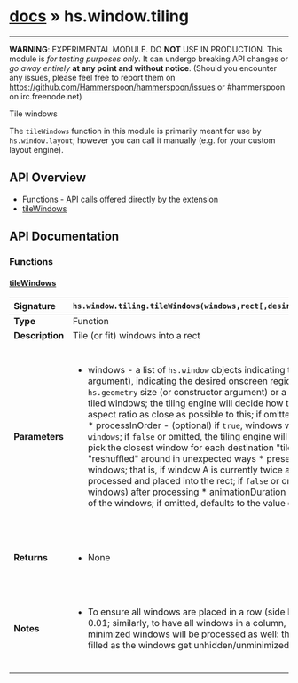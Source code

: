 # [docs](index.md) » hs.window.tiling
---

**WARNING**: EXPERIMENTAL MODULE. DO **NOT** USE IN PRODUCTION.
This module is *for testing purposes only*. It can undergo breaking API changes or *go away entirely* **at any point and without notice**.
(Should you encounter any issues, please feel free to report them on https://github.com/Hammerspoon/hammerspoon/issues
or #hammerspoon on irc.freenode.net)

Tile windows

The `tileWindows` function in this module is primarily meant for use by `hs.window.layout`; however you can call it manually
(e.g. for your custom layout engine).

## API Overview
* Functions - API calls offered directly by the extension
 * [tileWindows](#tilewindows)

## API Documentation

### Functions

#### [tileWindows](#tilewindows)
| <span style="float: left;">**Signature**</span> | <span style="float: left;">`hs.window.tiling.tileWindows(windows,rect[,desiredAspect[,processInOrder[,preserveRelativeArea[,animationDuration]]]])` </span>                                                          |
| -----------------------------------------------------|---------------------------------------------------------------------------------------------------------|
| **Type**                                             | Function                                                                                         |
| **Description**                                      | Tile (or fit) windows into a rect                                                                                         |
| **Parameters**                                       | <ul><br /><li>windows - a list of <code>hs.window</code> objects indicating the windows to tile or fit  * rect - an <code>hs.geometry</code> rect (or constructor argument), indicating the desired onscreen region that the windows will be tiled within  * desiredAspect - (optional) an <code>hs.geometry</code> size (or constructor argument) or a number, indicating the desired optimal aspect ratio (width/height) of the tiled    windows; the tiling engine will decide how to subdivide the rect among windows by trying to maintain every window's aspect ratio    as close as possible to this; if omitted, defaults to 1 (i.e. try to keep the windows as close to square as possible)  * processInOrder - (optional) if <code>true</code>, windows will be placed left-to-right and top-to-bottom following the list order in <code>windows</code>;    if <code>false</code> or omitted, the tiling engine will try to maintain the spatial distribution of windows, i.e. (roughly speaking) pick    the closest window for each destination "tile"; note that in some cases this isn't possible and the windows might get "reshuffled" around in unexpected ways  * preserveRelativeArea - (optional) if <code>true</code>, preserve the relative area among windows; that is, if window A is currently twice as large    as window B, the same will be true after both windows have been processed and placed into the rect; if <code>false</code> or omitted, all windows    will have the same area (= area of the rect / number of windows) after processing  * animationDuration - (optional) the number of seconds to animate the move/resize operations of the windows; if omitted, defaults to    the value of <code>hs.window.animationDuration</code></li><br /></ul>                                        |
| **Returns**                                          | <ul><br /><li>None</li><br /></ul>                                           |
| **Notes**                                            | <ul><br /><li>To ensure all windows are placed in a row (side by side), use a very small aspect ratio (for "tall and narrow" windows) like 0.01;    similarly, to have all windows in a column, use a very large aspect ratio (for "short and wide") like 100  * Hidden and minimized windows will be processed as well: the rect will have "gaps" where the invisible windows    would lie, that will get filled as the windows get unhidden/unminimized</li><br /></ul>                                             |

